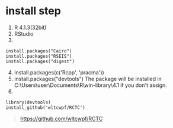 # install step
1. R 4.1.3(32bit)
2. RStudio
3. 
```
install.packages("Cairo")  
install.packages("RSEIS")
install.packages("digest")
```
4. install.packages(c('Rcpp', 'pracma'))
5. install.packages("devtools")
The package will be installed in C:\Users\user\Documents\R\win-library\4.1 if you don't assign.
6. 
```
library(devtools)
install_github('wltcwpf/RCTC')
```


> https://github.com/wltcwpf/RCTC